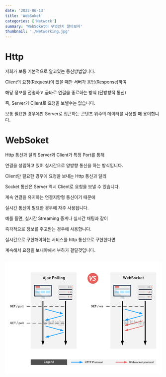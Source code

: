 ```yaml
---
date: '2022-06-13'
title: 'WebSoket'
categories: ['Network']
summary: 'WebSoket이 무엇인지 알아보자'
thumbnail: './Networking.jpg'
---
```


# Http

저희가 보통 기본적으로 알고있는 통신방법입니다.

Client의 요청(Request)이 있을 때만 서버가 응답(Response)하여

해당 정보를 전송하고 곧바로 연결을 종료하는 방식 (단방향적 통신)

즉, Server가 Client로 요청을 보낼수는 없습니다.

보통 필요한 경우에만 Server로 접근하는 콘텐츠 위주의 데이터를 사용할 때 용이합니다.

# WebSoket

Http 통신과 달리 Server와 Client가 특정 Port를 통해

연결을 성립하고 있어 실시간으로 양방향 통신을 하는 방식입니다.

Client만 필요한 경우에 요청을 보내는 Http 통신과 달리

Socket 통신은 Server 역시 Client로 요청을 보낼 수 있습니다.

계속 연결을 유지하는 연결지향형 통신이기 때문에

실시간 통신이 필요한 경우에 자주 사용됩니다.

예를 들면, 실시간 Streaming 중계나 실시간 채팅과 같이

즉각적으로 정보를 주고받는 경우에 사용합니다.

실시간으로 구현해야하는 서비스를 http 통신으로 구현한다면

계속해서 요청을 보내야해서 부하가 걸릴것입니다.

## ![file:///C:/Reactblog/LEEBLOG/static/network/httpwebsocket.png](../static/network/httpwebsocket.png)
